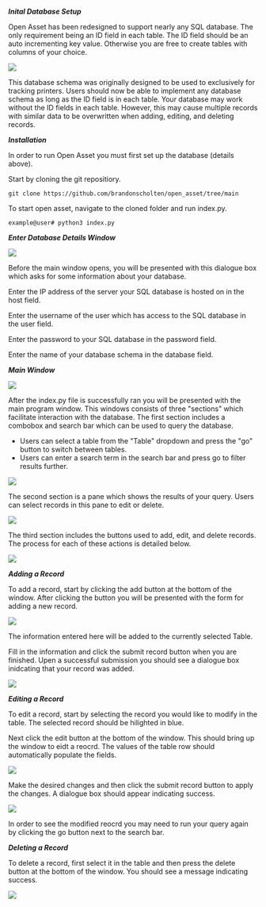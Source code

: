 ***Inital Database Setup***

Open Asset has been redesigned to support nearly any SQL database. The only requirement being an ID field in each table. The ID field should be an auto incrementing key value. Otherwise you are free to create tables with columns of your choice. 

![](https://github.com/brandonscholten/open_asset/blob/main/screenshots/Screen%20Shot%202022-05-19%20at%2015.16.37.png)

This database schema was originally designed to be used to exclusively for tracking printers. Users should now be able to implement any database schema as long as the ID field is in each table. Your database may work without the ID fields in each table. However, this may cause multiple records with similar data to be overwritten when adding, editing, and deleting records. 

***Installation***

In order to run Open Asset you must first set up the database (details above).

Start by cloning the git repositiory.

```
git clone https://github.com/brandonscholten/open_asset/tree/main
```

To start open asset, navigate to the cloned folder and run index.py.

```
example@user# python3 index.py
```

***Enter Database Details Window***

![](https://github.com/brandonscholten/open_asset/blob/main/screenshots/Screen%20Shot%202022-07-05%20at%2023.28.46.png)

Before the main window opens, you will be presented with this dialogue box which asks for some information about your database.

Enter the IP address of the server your SQL database is hosted on in the host field. 

Enter the username of the user which has access to the SQL database in the user field.

Enter the password to your SQL database in the password field.

Enter the name of your database schema in the database field. 

***Main Window***

![](https://github.com/brandonscholten/open_asset/blob/main/screenshots/Screen%20Shot%202022-06-16%20at%2007.55.25.png)

After the index.py file is successfully ran you will be presented with the main program window. This windows consists of three "sections" which facilitate interaction with the database. The first section includes a combobox and search bar which can be used to query the database. 

- Users can select a table from the "Table" dropdown and press the "go" button to switch between tables.
- Users can enter a search term in the search bar and press go to filter results further. 

![](https://github.com/brandonscholten/open_asset/blob/main/screenshots/Screen%20Shot%202022-06-16%20at%2008.00.10.png)

The second section is a pane which shows the results of your query. Users can select records in this pane to edit or delete. 

![](https://github.com/brandonscholten/open_asset/blob/main/screenshots/Screen%20Shot%202022-05-19%20at%2015.38.00.png)

The third section includes the buttons used to add, edit, and delete records. The process for each of these actions is detailed below.

![](https://github.com/brandonscholten/open_asset/blob/main/screenshots/Screen%20Shot%202022-05-19%20at%2015.40.41.png)

***Adding a Record***

To add a record, start by clicking the add button at the bottom of the window. After clicking the button you will be presented with the form for adding a new record. 

![](https://github.com/brandonscholten/open_asset/blob/main/screenshots/Screen%20Shot%202022-06-16%20at%2008.05.22.png) 

The information entered here will be added to the currently selected Table. 

Fill in the information and click the submit record button when you are finished. Upen a successful submission you should see a dialogue box inidcating that your record was added. 

![](https://github.com/brandonscholten/open_asset/blob/main/screenshots/Screen%20Shot%202022-05-20%20at%2018.06.01.png)

***Editing a Record***

To edit a record, start by selecting the record you would like to modify in the table. The selected record should be hilighted in blue. 

Next click the edit button at the bottom of the window. This should bring up the window to eidt a reocrd. The values of the table row should automatically populate the fields.

![](https://github.com/brandonscholten/open_asset/blob/main/screenshots/Screen%20Shot%202022-06-16%20at%2008.12.07.png)

Make the desired changes and then click the submit record button to apply the changes. A dialogue box should appear indicating success. 

![](https://github.com/brandonscholten/open_asset/blob/main/screenshots/Screen%20Shot%202022-05-23%20at%2013.06.34.png)

In order to see the modified reocrd you may need to run your query again by clicking the go button next to the search bar. 


***Deleting a Record***

To delete a record, first select it in the table and then press the delete button at the bottom of the window. You should see a message indicating success. 

![](https://github.com/brandonscholten/open_asset/blob/main/screenshots/Screen%20Shot%202022-05-23%20at%2013.15.11.png)

